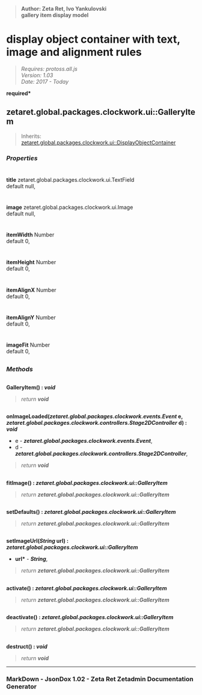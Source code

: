> __Author: Zeta Ret, Ivo Yankulovski__  
> __gallery item display model__  
# display object container with text, image and alignment rules  
> *Requires: protoss.all.js*  
> *Version: 1.03*  
> *Date: 2017 - Today*  

__required*__

## zetaret.global.packages.clockwork.ui::GalleryItem  
> Inherits: [zetaret.global.packages.clockwork.ui::DisplayObjectContainer](DisplayObjectContainer.md)  

### *Properties*  

#  
__title__ zetaret.global.packages.clockwork.ui.TextField  
default null,   

#  
__image__ zetaret.global.packages.clockwork.ui.Image  
default null,   

#  
__itemWidth__ Number  
default 0,   

#  
__itemHeight__ Number  
default 0,   

#  
__itemAlignX__ Number  
default 0,   

#  
__itemAlignY__ Number  
default 0,   

#  
__imageFit__ Number  
default 0,   


##  
### *Methods*  

##  
__GalleryItem() : *void*__  
  
> *return __void__*  

##  
__onImageLoaded(*zetaret.global.packages.clockwork.events.Event* e, *zetaret.global.packages.clockwork.controllers.Stage2DController* d) : *void*__  
  
- e - __*zetaret.global.packages.clockwork.events.Event*__,   
- d - __*zetaret.global.packages.clockwork.controllers.Stage2DController*__,   
> *return __void__*  

##  
__fitImage() : *zetaret.global.packages.clockwork.ui::GalleryItem*__  
  
> *return __zetaret.global.packages.clockwork.ui::GalleryItem__*  

##  
__setDefaults() : *zetaret.global.packages.clockwork.ui::GalleryItem*__  
  
> *return __zetaret.global.packages.clockwork.ui::GalleryItem__*  

##  
__setImageUrl(*String* url) : *zetaret.global.packages.clockwork.ui::GalleryItem*__  
  
- __url*__ - __*String*__,   
> *return __zetaret.global.packages.clockwork.ui::GalleryItem__*  

##  
__activate() : *zetaret.global.packages.clockwork.ui::GalleryItem*__  
  
> *return __zetaret.global.packages.clockwork.ui::GalleryItem__*  

##  
__deactivate() : *zetaret.global.packages.clockwork.ui::GalleryItem*__  
  
> *return __zetaret.global.packages.clockwork.ui::GalleryItem__*  

##  
__destruct() : *void*__  
  
> *return __void__*  

---  
### MarkDown - JsonDox 1.02 - Zeta Ret Zetadmin Documentation Generator